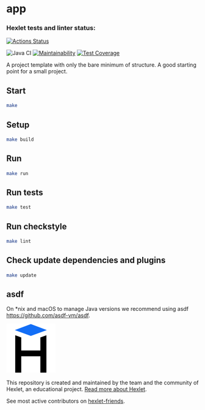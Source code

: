 # app
### Hexlet tests and linter status:
[![Actions Status](https://github.com/ZorgIT/java-project-78/actions/workflows/hexlet-check.yml/badge.svg)](https://github.com/ZorgIT/java-project-78/actions)

![Java CI](https://github.com/hexlet-boilerplates/java-package/workflows/Java%20CI/badge.svg)
[![Maintainability](https://api.codeclimate.com/v1/badges/a3d0fcbd490b8b132959/maintainability)](https://codeclimate.com/github/ZorgIT/java-project-78/maintainability)
[![Test Coverage](https://api.codeclimate.com/v1/badges/a3d0fcbd490b8b132959/test_coverage)](https://codeclimate.com/github/ZorgIT/java-project-78/test_coverage)

A project template with only the bare minimum of structure. A good starting point for a small project. 

## Start

```bash
make
```

## Setup

```bash
make build
```

## Run

```bash
make run
```

## Run tests

```bash
make test
```

## Run checkstyle

```bash
make lint
```

## Check update dependencies and plugins

```bash
make update
```

## asdf

On *nix and macOS to manage Java versions we recommend using asdf https://github.com/asdf-vm/asdf. 

   
[![Hexlet Ltd. logo](https://raw.githubusercontent.com/Hexlet/assets/master/images/hexlet_logo128.png)](https://hexlet.io/?utm_source=github&utm_medium=link&utm_campaign=java-package)

This repository is created and maintained by the team and the community of Hexlet, an educational project. [Read more about Hexlet](https://hexlet.io/?utm_source=github&utm_medium=link&utm_campaign=java-package).

See most active contributors on [hexlet-friends](https://friends.hexlet.io/).
